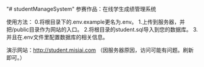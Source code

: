 "# studentManageSystem" 
参赛作品：在线学生成绩管理系统

使用方法：
0.将根目录下的.env.example更名为.env。
1.上传到服务器，并把/public目录作为网站的入口。
2.将根目录的student.sql导入到您的数据库。
3.并且在.env文件里配置数据库的相关信息。

演示网站：http://student.misiai.com  （因服务器原因，访问可能有问题。刷新即可。）